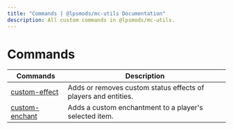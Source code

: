```yaml
---
title: "Commands | @lpsmods/mc-utils Documentation"
description: All custom commands in @lpsmods/mc-utils.
---
```


# Commands

| Commands                              | Description                                                    |
| ------------------------------------- | -------------------------------------------------------------- |
| [custom-effect](./custom_effect.md)   | Adds or removes custom status effects of players and entities. |
| [custom-enchant](./custom_enchant.md) | Adds a custom enchantment to a player's selected item.         |
